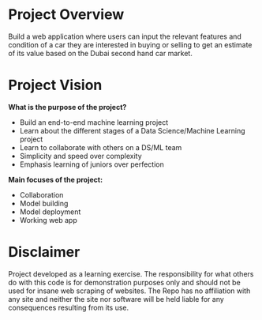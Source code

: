 # Project Overview

Build a web application where users can input the relevant features and condition of a car they are interested in buying or selling to get an estimate of its value based on the Dubai second hand car market.

# Project Vision
**What is the purpose of the project?**
- Build an end-to-end machine learning project
- Learn about the different stages of a Data Science/Machine Learning project
- Learn to collaborate with others on a DS/ML team
- Simplicity and speed over complexity
- Emphasis learning of juniors over perfection

**Main focuses of the project:**
- Collaboration
- Model building
- Model deployment
- Working web app

# Disclaimer

Project developed as a learning exercise. The responsibility for what others do with this code is for demonstration purposes only and should not be used for insane web scraping of websites. The Repo has no affiliation with any site and neither the site nor software will be held liable for any consequences resulting from its use. 
